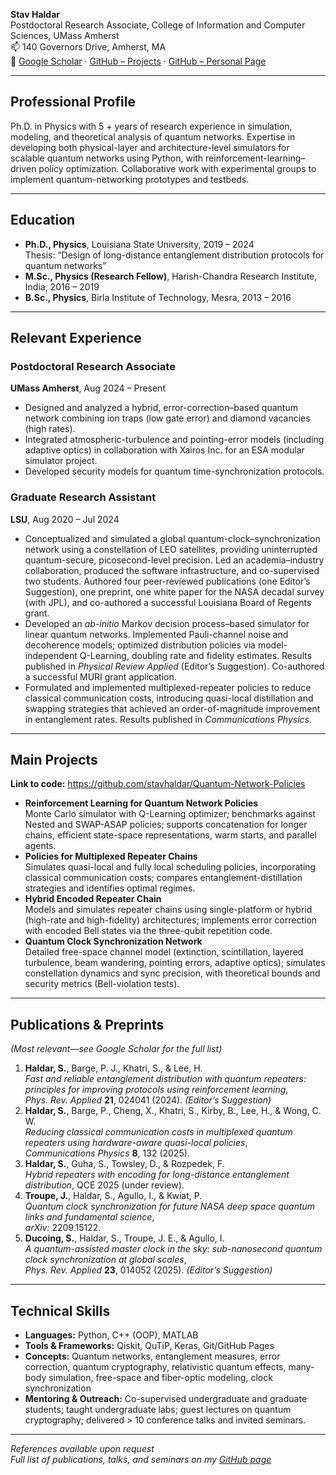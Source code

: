 **Stav Haldar**  
Postdoctoral Research Associate, College of Information and Computer Sciences, UMass Amherst  
📫 140 Governors Drive, Amherst, MA  
🔗 [Google Scholar](https://scholar.google.com/citations?user=FUF5AzIAAAAJ&hl=en) · [GitHub – Projects](https://github.com/stavhaldar/Quantum-Network-Policies) · [GitHub – Personal Page](https://stavhaldar.github.io)

---

## Professional Profile
Ph.D. in Physics with 5 + years of research experience in simulation, modeling, and theoretical analysis of quantum networks. Expertise in developing both physical-layer and architecture-level simulators for scalable quantum networks using Python, with reinforcement-learning–driven policy optimization. Collaborative work with experimental groups to implement quantum-networking prototypes and testbeds.

---

## Education
- **Ph.D., Physics**, Louisiana State University, 2019 – 2024  
  Thesis: “Design of long-distance entanglement distribution protocols for quantum networks”  
- **M.Sc., Physics (Research Fellow)**, Harish-Chandra Research Institute, India, 2016 – 2019  
- **B.Sc., Physics**, Birla Institute of Technology, Mesra, 2013 – 2016  

---

## Relevant Experience

### Postdoctoral Research Associate  
**UMass Amherst**, Aug 2024 – Present  
- Designed and analyzed a hybrid, error-correction–based quantum network combining ion traps (low gate error) and diamond vacancies (high rates).  
- Integrated atmospheric-turbulence and pointing-error models (including adaptive optics) in collaboration with Xairos Inc. for an ESA modular simulator project.  
- Developed security models for quantum time-synchronization protocols.

### Graduate Research Assistant  
**LSU**, Aug 2020 – Jul 2024  
- Conceptualized and simulated a global quantum-clock–synchronization network using a constellation of LEO satellites, providing uninterrupted quantum-secure, picosecond-level precision. Led an academia–industry collaboration, produced the software infrastructure, and co-supervised two students. Authored four peer-reviewed publications (one Editor’s Suggestion), one preprint, one white paper for the NASA decadal survey (with JPL), and co-authored a successful Louisiana Board of Regents grant.  
- Developed an _ab-initio_ Markov decision process–based simulator for linear quantum networks. Implemented Pauli-channel noise and decoherence models; optimized distribution policies via model-independent Q-Learning, doubling rate and fidelity estimates. Results published in _Physical Review Applied_ (Editor’s Suggestion). Co-authored a successful MURI grant application.  
- Formulated and implemented multiplexed-repeater policies to reduce classical communication costs, introducing quasi-local distillation and swapping strategies that achieved an order-of-magnitude improvement in entanglement rates. Results published in _Communications Physics_.

---

## Main Projects

**Link to code:** https://github.com/stavhaldar/Quantum-Network-Policies

- **Reinforcement Learning for Quantum Network Policies**  
  Monte Carlo simulator with Q-Learning optimizer; benchmarks against Nested and SWAP-ASAP policies; supports concatenation for longer chains, efficient state-space representations, warm starts, and parallel agents.  
- **Policies for Multiplexed Repeater Chains**  
  Simulates quasi-local and fully local scheduling policies, incorporating classical communication costs; compares entanglement-distillation strategies and identifies optimal regimes.  
- **Hybrid Encoded Repeater Chain**  
  Models and simulates repeater chains using single-platform or hybrid (high-rate and high-fidelity) architectures; implements error correction with encoded Bell states via the three-qubit repetition code.  
- **Quantum Clock Synchronization Network**  
  Detailed free-space channel model (extinction, scintillation, layered turbulence, beam wandering, pointing errors, adaptive optics); simulates constellation dynamics and sync precision, with theoretical bounds and security metrics (Bell-violation tests).

---

## Publications & Preprints  
*(Most relevant—see Google Scholar for the full list)*

1. **Haldar, S.**, Barge, P. J., Khatri, S., & Lee, H.  
   *Fast and reliable entanglement distribution with quantum repeaters: principles for improving protocols using reinforcement learning*,  
   _Phys. Rev. Applied_ **21**, 024041 (2024). *(Editor’s Suggestion)*  
2. **Haldar, S.**, Barge, P., Cheng, X., Khatri, S., Kirby, B., Lee, H., & Wong, C. W.  
   *Reducing classical communication costs in multiplexed quantum repeaters using hardware-aware quasi-local policies*,  
   _Communications Physics_ **8**, 132 (2025).  
3. **Haldar, S.**, Guha, S., Towsley, D., & Rozpedek, F.  
   *Hybrid repeaters with encoding for long-distance entanglement distribution*, QCE 2025 (under review).  
4. **Troupe, J.**, Haldar, S., Agullo, I., & Kwiat, P.  
   *Quantum clock synchronization for future NASA deep space quantum links and fundamental science*,  
   _arXiv:_ 2209.15122.  
5. **Ducoing, S.**, Haldar, S., Troupe, J. E., & Agullo, I.  
   *A quantum-assisted master clock in the sky: sub-nanosecond quantum clock synchronization at global scales*,  
   _Phys. Rev. Applied_ **23**, 014052 (2025). *(Editor’s Suggestion)*  

---

## Technical Skills

- **Languages:** Python, C++ (OOP), MATLAB  
- **Tools & Frameworks:** Qiskit, QuTiP, Keras, Git/GitHub Pages  
- **Concepts:** Quantum networks, entanglement measures, error correction, quantum cryptography, relativistic quantum effects, many-body simulation, free-space and fiber-optic modeling, clock synchronization  
- **Mentoring & Outreach:** Co-supervised undergraduate and graduate students; taught undergraduate labs; guest lectures on quantum cryptography; delivered > 10 conference talks and invited seminars.

---

*References available upon request*  
*Full list of publications, talks, and seminars on my [GitHub page](https://stavhaldar.github.io)*
